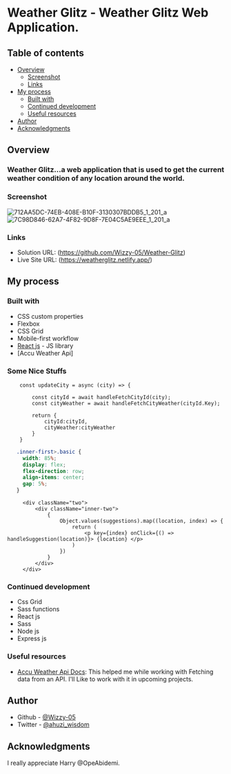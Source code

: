 # Weather Glitz - Weather Glitz Web Application.

## Table of contents

- [Overview](#overview)
  - [Screenshot](./assets/screenshots)
  - [Links](#links)
- [My process](#my-process)
  - [Built with](#built-with)
  - [Continued development](#continued-development)
  - [Useful resources](#useful-resources)
- [Author](#author)
- [Acknowledgments](#acknowledgments)


## Overview
### Weather Glitz...a web application that is used to get the current weather condition of any location around the world. 

### Screenshot
![712AA5DC-74EB-408E-B10F-3130307BDDB5_1_201_a](https://user-images.githubusercontent.com/93778975/204041029-e701d49d-b4ed-4a63-bf42-b3733ea83d53.jpeg)
![7C98D846-62A7-4F82-9D8F-7E04C5AE9EEE_1_201_a](https://user-images.githubusercontent.com/93778975/204057698-7b8794f1-6131-43da-b0f3-b950184f28d3.jpeg)


### Links

- Solution URL: (https://github.com/Wizzy-05/Weather-Glitz)
- Live Site URL: (https://weatherglitz.netlify.app/)

## My process

### Built with

- CSS custom properties
- Flexbox
- CSS Grid
- Mobile-first workflow
- [React js](https://beta.reactjs.org/) - JS library
- [Accu Weather Api]

### Some Nice Stuffs

```JS
    const updateCity = async (city) => {

        const cityId = await handleFetchCityId(city);
        const cityWeather = await handleFetchCityWeather(cityId.Key);

        return {
            cityId:cityId,
            cityWeather:cityWeather
        }
    }
```
```css
   .inner-first>.basic {
     width: 85%;
     display: flex;
     flex-direction: row;
     align-items: center;
     gap: 5%;
   }
```
```JSX
     <div className="two">
         <div className="inner-two">
             {
                 Object.values(suggestions).map((location, index) => {
                     return (
                         <p key={index} onClick={() => handleSuggestion(location)}> {location} </p>
                     )
                 })
             }
         </div>
     </div>
```



### Continued development

- Css Grid
- Sass functions
- React js
- Sass
- Node js
- Express js


### Useful resources

- [Accu Weather Api Docs](https://developer.accuweather.com/): This helped me while working with Fetching data from an API. I'll Like to work with it in upcoming projects.

## Author
- Github - [@Wizzy-05](https://github.com/Wizzy-05)
- Twitter - [@ahuzi_wisdom](https://twitter.com/ahuzi_wisdom)


## Acknowledgments
I really appreciate Harry @OpeAbidemi.


